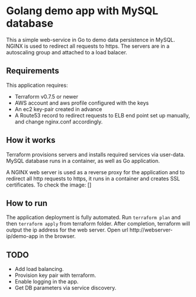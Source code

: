 # Golang demo app with MySQL database 

This a simple web-service in Go to demo data persistence in MySQL. NGINX is used to redirect all requests to https. The servers are in a autoscaling group and attached to a load balacer.


## Requirements

This application requires:

* Terraform v0.7.5 or newer
* AWS account and aws profile configured with the keys
* An ec2 key-pair created in advance
* A Route53 record to redirect requests to ELB end point set up manually, and change nginx.conf accordingly.

## How it works

Terraform provisions servers and installs required services via user-data. MySQL database runs in a container, as well as Go application.

A NGINX web server is used as a reverse proxy for the application and to redirect all http requests to https, it runs in a container and creates SSL certificates.
To check the image: []

## How to run

The application deployment is fully automated. Run `terraform plan` and then `terraform apply` from terraform folder. 
After completion, terraform will output the ip address for the web server. Open url http://webserver-ip/demo-app in the browser. 

## TODO
* Add load balancing.
* Provision key pair with terraform.
* Enable logging in the app. 
* Get DB parameters via service discovery.

